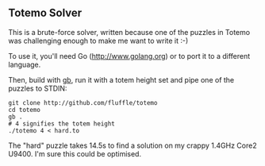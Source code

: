 ## Totemo Solver

This is a brute-force solver, written because one of the puzzles in
Totemo was challenging enough to make me want to write it :-)

To use it, you'll need Go (http://www.golang.org) or to port it to
a different language. 

Then, build with [gb](http://github.com/skelterjohn/go-gb), run it with
a totem height set and pipe one of the puzzles to STDIN:

	git clone http://github.com/fluffle/totemo
	cd totemo
	gb .
	# 4 signifies the totem height
	./totemo 4 < hard.to

The "hard" puzzle takes 14.5s to find a solution on my crappy 1.4GHz
Core2 U9400. I'm sure this could be optimised.
